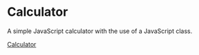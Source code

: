 # Calculator

A simple JavaScript calculator with the use of a JavaScript class.

[Calculator](https://tjebbemarchand.github.io/calculator/)
